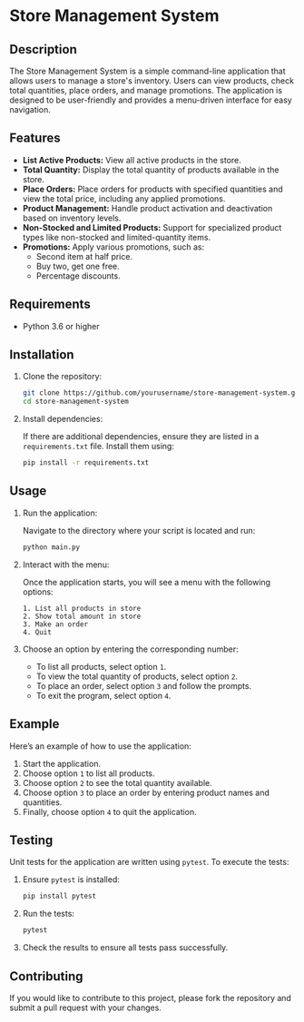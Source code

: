 # Store Management System

## Description

The Store Management System is a simple command-line application that allows users to manage a store's inventory. Users can view products, check total quantities, place orders, and manage promotions. The application is designed to be user-friendly and provides a menu-driven interface for easy navigation.

## Features

- **List Active Products:** View all active products in the store.
- **Total Quantity:** Display the total quantity of products available in the store.
- **Place Orders:** Place orders for products with specified quantities and view the total price, including any applied promotions.
- **Product Management:** Handle product activation and deactivation based on inventory levels.
- **Non-Stocked and Limited Products:** Support for specialized product types like non-stocked and limited-quantity items.
- **Promotions:** Apply various promotions, such as:
  - Second item at half price.
  - Buy two, get one free.
  - Percentage discounts.

## Requirements

- Python 3.6 or higher

## Installation

1. Clone the repository:

   ```bash
   git clone https://github.com/yourusername/store-management-system.git
   cd store-management-system
   ```

2. Install dependencies:

   If there are additional dependencies, ensure they are listed in a `requirements.txt` file. Install them using:

   ```bash
   pip install -r requirements.txt
   ```

## Usage

1. Run the application:

   Navigate to the directory where your script is located and run:

   ```bash
   python main.py
   ```

2. Interact with the menu:

   Once the application starts, you will see a menu with the following options:

   ```text
   1. List all products in store
   2. Show total amount in store
   3. Make an order
   4. Quit
   ```

3. Choose an option by entering the corresponding number:

   - To list all products, select option `1`.
   - To view the total quantity of products, select option `2`.
   - To place an order, select option `3` and follow the prompts.
   - To exit the program, select option `4`.

## Example

Here’s an example of how to use the application:

1. Start the application.
2. Choose option `1` to list all products.
3. Choose option `2` to see the total quantity available.
4. Choose option `3` to place an order by entering product names and quantities.
5. Finally, choose option `4` to quit the application.

## Testing

Unit tests for the application are written using `pytest`. To execute the tests:

1. Ensure `pytest` is installed:

   ```bash
   pip install pytest
   ```

2. Run the tests:

   ```bash
   pytest
   ```

3. Check the results to ensure all tests pass successfully.

## Contributing

If you would like to contribute to this project, please fork the repository and submit a pull request with your changes.
